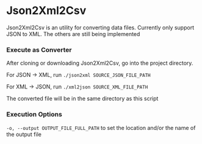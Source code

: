 # Json2Xml2Csv

Json2Xml2Csv is an utility for converting data files. Currently only support JSON to XML. The others are still being implemented

### Execute as Converter
After cloning or downloading Json2Xml2Csv, go into the project directory.

For JSON -> XML, run `./json2xml SOURCE_JSON_FILE_PATH`

For XML -> JSON, run `./xml2json SOURCE_XML_FILE_PATH`

The converted file will be in the same directory as this script

### Execution Options

`-o, --output OUTPUT_FILE_FULL_PATH` to set the location and/or the name of the output file
